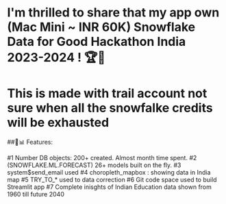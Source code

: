 # I'm thrilled to share that my app own (Mac Mini ~ INR 60K) Snowflake Data for Good Hackathon India 2023-2024 ! 🏆🎉
# This is made with trail account not sure when all the snowfalke credits will be exhausted 

##🔗📊 Features:

#1️ Number DB objects: 200+ created. Almost month time spent.
#2️ (SNOWFLAKE.ML.FORECAST) 26+ models built on the fly.
#3️ system$send_email used
#4️ choropleth_mapbox : showing data in India map
#5️ TRY_TO_* used to data correction 
#6️ Git code space used to build Streamlit app
#7️ Complete inisghts of Indian Education data shown from 1960 till future 2040
